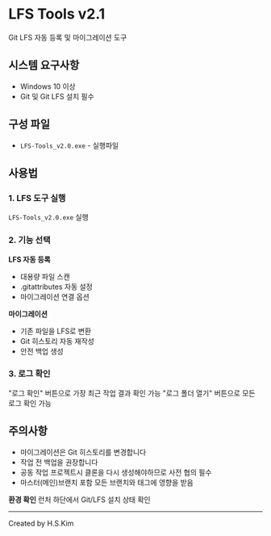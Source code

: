 # LFS Tools v2.1

Git LFS 자동 등록 및 마이그레이션 도구

## 시스템 요구사항

- Windows 10 이상
- Git 및 Git LFS 설치 필수

## 구성 파일

- `LFS-Tools_v2.0.exe` - 실행파일

## 사용법

### 1. LFS 도구 실행
`LFS-Tools_v2.0.exe` 실행

### 2. 기능 선택

**LFS 자동 등록**
- 대용량 파일 스캔
- .gitattributes 자동 설정
- 마이그레이션 연결 옵션

**마이그레이션**  
- 기존 파일을 LFS로 변환
- Git 히스토리 자동 재작성
- 안전 백업 생성

### 3. 로그 확인
"로그 확인" 버튼으로 가장 최근 작업 결과 확인 가능
"로그 폴더 열기" 버튼으로 모든 로그 확인 가능

## 주의사항

- 마이그레이션은 Git 히스토리를 변경합니다
- 작업 전 백업을 권장합니다
- 공동 작업 프로젝트시 클론을 다시 생성해야하므로 사전 협의 필수
- 마스터(메인)브랜치 포함 모든 브랜치와 태그에 영향을 받음

**환경 확인**
런처 하단에서 Git/LFS 설치 상태 확인

---

Created by H.S.Kim
